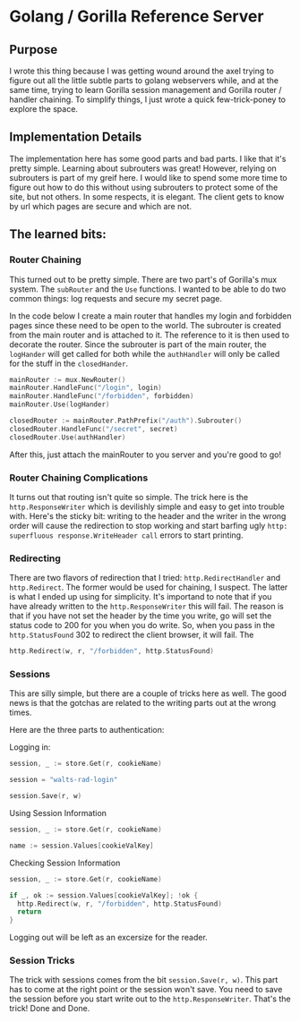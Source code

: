 # Golang / Gorilla Reference Server

## Purpose
I wrote this thing because I was getting wound around the axel trying to figure out all the little subtle parts to golang webservers while, and at the same time, trying to learn Gorilla session management and Gorilla router / handler chaining. To simplify things, I just wrote a quick few-trick-poney to explore the space. 

## Implementation Details
The implementation here has some good parts and bad parts. I like that it's pretty simple. Learning about subrouters was great! However, relying on subrouters is part of my greif here. I would like to spend some more time to figure out how to do this without using subrouters to protect some of the site, but not others. In some respects, it is elegant. The client gets to know by url which pages are secure and which are not. 

## The learned bits:
### Router Chaining
This turned out to be pretty simple. There are two part's of Gorilla's mux system. The `subRouter` and the `Use` functions. I wanted to be able to do two common things: log requests and secure my secret page. 

In the code below I create a main router that handles my login and forbidden pages since these need to be open to the world. The subrouter is created from the main router and is attached to it. The reference to it is then used to decorate the router. Since the subrouter is part of the main router, the `logHander` will get called for both while the `authHandler` will only be called for the stuff in the `closedHander`. 
```go
mainRouter := mux.NewRouter()
mainRouter.HandleFunc("/login", login)
mainRouter.HandleFunc("/forbidden", forbidden)
mainRouter.Use(logHander)

closedRouter := mainRouter.PathPrefix("/auth").Subrouter()
closedRouter.HandleFunc("/secret", secret)
closedRouter.Use(authHandler)
```
After this, just attach the mainRouter to you server and you're good to go!

### Router Chaining Complications
It turns out that routing isn't quite so simple. The trick here is the `http.ResponseWriter` which is devilishly simple and easy to get into trouble with. Here's the sticky bit: writing to the header and the writer in the wrong order will cause the redirection to stop working and start barfing ugly `http: superfluous response.WriteHeader call` errors to start printing. 

### Redirecting
There are two flavors of redirection that I tried: `http.RedirectHandler` and `http.Redirect`. The former would be used for chaining, I suspect. The latter is what I ended up using for simplicity. It's importand to note that if you have already written to the `http.ResponseWriter` this will fail. The reason is that if you have not set the header by the time you write, go will set the status code to 200 for you when you do write. So, when you pass in the `http.StatusFound` 302 to redirect the client browser, it will fail. The 
```go
http.Redirect(w, r, "/forbidden", http.StatusFound)
```

### Sessions
This are silly simple, but there are a couple of tricks here as well. The good news is that the gotchas are related to the writing parts out at the wrong times.

Here are the three parts to authentication:

Logging in:
```go
session, _ := store.Get(r, cookieName)

session = "walts-rad-login"

session.Save(r, w)
```

Using Session Information

```go
session, _ := store.Get(r, cookieName)

name := session.Values[cookieValKey]

```
Checking Session Information

```go
session, _ := store.Get(r, cookieName)

if _, ok := session.Values[cookieValKey]; !ok {
  http.Redirect(w, r, "/forbidden", http.StatusFound)
  return
}
```
Logging out will be left as an excersize for the reader. 

### Session Tricks
The trick with sessions comes from the bit `session.Save(r, w)`. This part has to come at the right point or the session won't save. You need to save the session before you start write out to the `http.ResponseWriter`. That's the trick! Done and Done.
